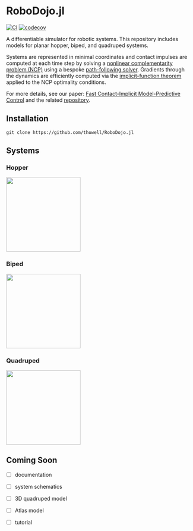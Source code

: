 # RoboDojo.jl
[![CI](https://github.com/thowell/RoboDojo.jl/actions/workflows/CI.yml/badge.svg)](https://github.com/thowell/RoboDojo.jl/actions/workflows/CI.yml)
[![codecov](https://codecov.io/gh/thowell/RoboDojo.jl/branch/main/graph/badge.svg?token=E0EBU6ZJRL)](https://codecov.io/gh/thowell/RoboDojo.jl)

A differentiable simulator for robotic systems. This repository includes models for planar hopper, biped, and quadruped systems. 

Systems are represented in minimal coordinates and contact impulses are computed at each time step by solving a [nonlinear complementarity problem (NCP)](https://en.wikipedia.org/wiki/Nonlinear_complementarity_problem) using a bespoke [path-following solver](src/solver/interior_point.jl). Gradients through the dynamics are efficiently computed via the [implicit-function theorem](https://en.wikipedia.org/wiki/Implicit_function_theorem) applied to the NCP optimality conditions.

For more details, see our paper: [Fast Contact-Implicit Model-Predictive Control](https://arxiv.org/abs/2107.05616) and the related [repository](https://github.com/thowell/ContactImplicitMPC.jl).

## Installation
``` 
git clone https://github.com/thowell/RoboDojo.jl
```

## Systems
### Hopper 
<img src="examples/img/hopper" width="200"/>

### Biped 
<img src="examples/img/biped" width="200"/>

### Quadruped 
<img src="examples/img/quadruped" width="200"/>

## Coming Soon 
- [ ] documentation 
- [ ] system schematics
- [ ] 3D quadruped model 
- [ ] Atlas model
- [ ] tutorial

